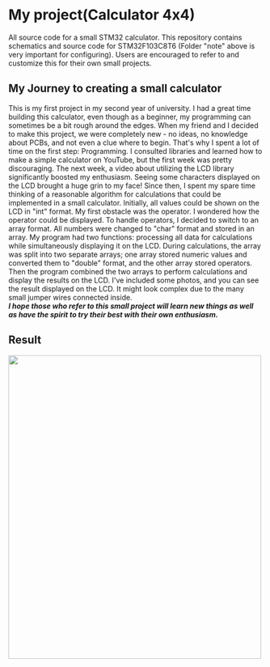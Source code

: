 # My project(Calculator 4x4)

All source code for a small STM32 calculator. This repository contains schematics and source code for STM32F103C8T6 (Folder "note" above is very important for configuring). Users are encouraged to refer to and customize this for their own small projects.

## My Journey to creating a small calculator  
This is my first project in my second year of university. I had a great time building this calculator, even though as a beginner, my programming can sometimes be a bit rough around the edges. When my friend and I decided to make this project, we were completely new - no ideas, no knowledge about PCBs, and not even a clue where to begin. That's why I spent a lot of time on the first step: Programming. I consulted libraries and learned how to make a simple calculator on YouTube, but the first week was pretty discouraging. The next week, a video about utilizing the LCD library significantly boosted my enthusiasm. Seeing some characters displayed on the LCD brought a huge grin to my face! Since then, I spent my spare time thinking of a reasonable algorithm for calculations that could be implemented in a small calculator. Initially, all values could be shown on the LCD in "int" format. My first obstacle was the operator. I wondered how the operator could be displayed. To handle operators, I decided to switch to an array format. All numbers were changed to "char" format and stored in an array. My program had two functions: processing all data for calculations while simultaneously displaying it on the LCD. During calculations, the array was split into two separate arrays; one array stored numeric values and converted them to "double" format, and the other array stored operators. Then the program combined the two arrays to perform calculations and display the results on the LCD. I've included some photos, and you can see the result displayed on the LCD. It might look complex due to the many small jumper wires connected inside.  
***I hope those who refer to this small project will learn new things as well as have the spirit to try their best with their own enthusiasm.***  
## Result
<img src="https://github.com/user-attachments/assets/fe164861-439f-42bc-9e4f-3133272d5bd8" width=500 height=600>
